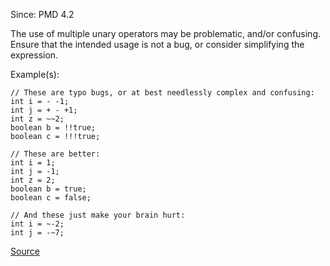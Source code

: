 Since: PMD 4.2

The use of multiple unary operators may be problematic, and/or confusing.
Ensure that the intended usage is not a bug, or consider simplifying the expression.

Example(s):
```
// These are typo bugs, or at best needlessly complex and confusing:
int i = - -1;
int j = + - +1;
int z = ~~2;
boolean b = !!true;
boolean c = !!!true;

// These are better:
int i = 1;
int j = -1;
int z = 2;
boolean b = true;
boolean c = false;

// And these just make your brain hurt:
int i = ~-2;
int j = -~7;
```

[Source](https://pmd.github.io/pmd-5.5.4/pmd-java/rules/java/basic.html#AvoidMultipleUnaryOperators)
